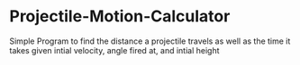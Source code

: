 # Projectile-Motion-Calculator
Simple Program to find the distance a projectile travels as well as the time it takes given intial velocity, angle fired at, and intial height

